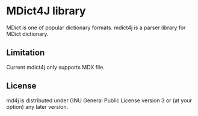 # MDict4J library

MDict is one of popular dictionary formats.
mdict4j is a parser library for MDict dictionary.

## Limitation

Current mdict4j only supports MDX file.

## License

md4j is distributed under GNU General Public License version 3 or (at your option) any later version.
